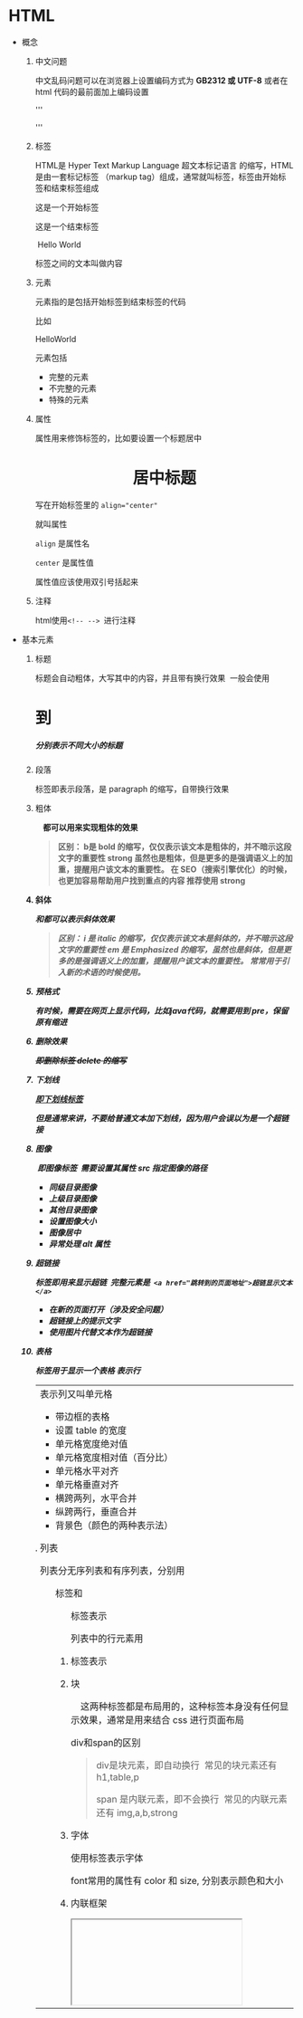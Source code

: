 # HTML

- 概念
  1. 中文问题

     中文乱码问题可以在浏览器上设置编码方式为 **GB2312 或 UTF-8** 或者在 html 代码的最前面加上编码设置

     '''<head> 

     <meta http-equiv="Content-Type" content="text/html; charset=GB2312"> 

     </head>'''

  2. 标签

     HTML是 Hyper Text Markup Language 超文本标记语言 的缩写，HTML是由一套标记标签 （markup tag）组成，通常就叫标签，标签由开始标签和结束标签组成 

     <p> 这是一个开始标签  

     </p> 这是一个结束标签  

     <p> Hello World </p> 标签之间的文本叫做内容 

  3. 元素

     元素指的是包括开始标签到结束标签的代码  

     比如  <p>HelloWorld</p>  

     元素包括

     - 完整的元素
     - 不完整的元素
     - 特殊的元素

  4. 属性

     属性用来修饰标签的，比如要设置一个标题居中 

     <h1 align="center">居中标题</h1>

     写在开始标签里的 `align="center"` 

     就叫属性 

     `align` 是属性名

     `center` 是属性值

     属性值应该使用双引号括起来

  5. 注释

     html使用`<!-- --> `进行注释 
- 基本元素
  1. 标题

     标题会自动粗体，大写其中的内容，并且带有换行效果   一般会使用 <h1> 到 <h5> 分别表示不同大小的标题 

  2. 段落

     <p> 标签即表示段落，是 paragraph 的缩写，自带换行效果 

  3. 粗体

     <b>  <strong>  都可以用来实现粗体的效果

     > 区别： b是 bold 的缩写，仅仅表示该文本是粗体的，并不暗示这段文字的重要性 strong 虽然也是粗体，但是更多的是强调语义上的加重，提醒用户该文本的重要性。 在 SEO（搜索引擎优化）的时候，也更加容易帮助用户找到重点的内容 推荐使用 strong 

  4. 斜体

     <i>和<em>都可以表示斜体效果 

     > 区别： i 是 italic 的缩写，仅仅表示该文本是斜体的，并不暗示这段文字的重要性  em 是 Emphasized 的缩写，虽然也是斜体，但是更多的是强调语义上的加重，提醒用户该文本的重要性。 常常用于引入新的术语的时候使用。 

  5. 预格式

     有时候，需要在网页上显示代码，比如java代码，就需要用到 pre，**保留原有缩进**

  6. 删除效果

     <del>即删除标签 delete 的缩写 

  7. 下划线

     <ins>即下划线标签

     但是通常来讲，不要给普通文本加下划线，因为用户会误以为是一个超链接

  8. 图像

     <img> 即图像标签  需要设置其属性 src 指定图像的路径

     - 同级目录图像
     - 上级目录图像
     - 其他目录图像
     - 设置图像大小
     - 图像居中
     - 异常处理 alt 属性

  9. 超链接

     <a>标签即用来显示超链   完整元素是   `<a href="跳转到的页面地址">超链显示文本</a> `

     - 在新的页面打开（涉及安全问题）
     - 超链接上的提示文字
     - 使用图片代替文本作为超链接

  10. 表格

      <table>标签用于显示一个表格  

      <tr> 表示行  

      <td> 表示列又叫单元格 

      - 带边框的表格
      - 设置 table 的宽度
      - 单元格宽度绝对值
      - 单元格宽度相对值（百分比）
      - 单元格水平对齐
      - 单元格垂直对齐
      - 横跨两列，水平合并
      - 纵跨两行，垂直合并
      - 背景色（颜色的两种表示法）

  11. 列表

      列表分无序列表和有序列表，分别用<ul>标签和<ol>标签表示

      列表中的行元素用<li>标签表示

  12. 块

      <div>   <span>   这两种标签都是布局用的，这种标签本身没有任何显示效果，通常是用来结合 css 进行页面布局 

      div和span的区别 

      > div是块元素，即自动换行  常见的块元素还有 h1,table,p  
      >
      > span 是内联元素，即不会换行  常见的内联元素还有 img,a,b,strong 

  13. 字体

      使用<font>标签表示字体

      font常用的属性有 color 和 size, 分别表示颜色和大小  

  14. 内联框架

      <iframe> 即内联框架   通过内联框架 可以实现在网页中“插入”网页 
- 表单元素